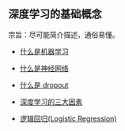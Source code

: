 ## 深度学习的基础概念

宗旨：尽可能简介描述，通俗易懂。

* [什么是机器学习](https://github.com/steveLauwh/DeepLearning-notebook/blob/master/Basic%20concepts/%E4%BB%80%E4%B9%88%E6%98%AF%E6%9C%BA%E5%99%A8%E5%AD%A6%E4%B9%A0.md)

* [什么是神经网络](https://github.com/steveLauwh/DeepLearning-notebook/blob/master/Basic%20concepts/%E4%BB%80%E4%B9%88%E6%98%AF%E7%A5%9E%E7%BB%8F%E7%BD%91%E7%BB%9C.md)

* [什么是 dropout](https://github.com/steveLauwh/DeepLearning-notebook/blob/master/Basic%20concepts/%E4%BB%80%E4%B9%88%E6%98%AF%20dropout.md)

* [深度学习的三大因素](https://github.com/steveLauwh/DeepLearning-notebook/blob/master/Basic%20concepts/%E6%B7%B1%E5%BA%A6%E5%AD%A6%E4%B9%A0%E7%9A%84%E4%B8%89%E5%A4%A7%E5%9B%A0%E7%B4%A0.md)

* [逻辑回归(Logistic Regression)](https://github.com/steveLauwh/DeepLearning-notebook/blob/master/Basic%20concepts/%E9%80%BB%E8%BE%91%E5%9B%9E%E5%BD%92(Logistic%20Regression).md)
